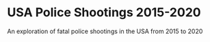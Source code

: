 # USA Police Shootings 2015-2020
An exploration of fatal police shootings in the USA from 2015 to 2020
